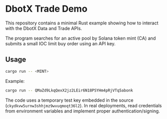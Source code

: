 # DbotX Trade Demo

This repository contains a minimal Rust example showing how to interact with the DbotX Data and Trade APIs.

The program searches for an active pool by Solana token mint (CA) and submits a small IOC limit buy order using an API key.

## Usage

```bash
cargo run -- <MINT>
```

Example:

```bash
cargo run -- QMaZd9LkqQexX2jz2LEir6N18PSYHm4pRjVTq5abonk
```

The code uses a temporary test key embedded in the source (`ckydkvw5urnw3shhjmz9wvuqmoqt36l2`). In real deployments, read credentials from environment variables and implement proper authentication/signing.
